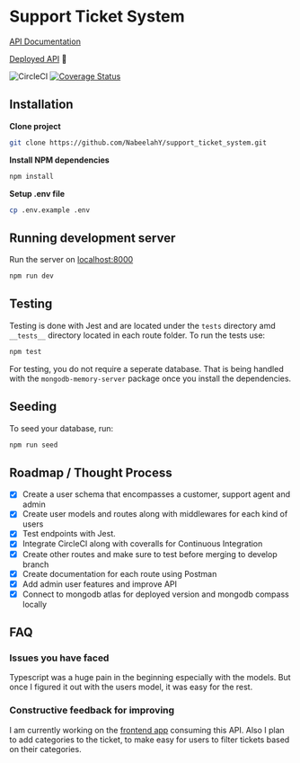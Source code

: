 # Support Ticket System

[API Documentation](https://documenter.getpostman.com/view/11434923/T17Ke6kP?version=latest#intro)

[Deployed API](https://support-request-app.herokuapp.com/) 🚀

![CircleCI](https://circleci.com/gh/NabeelahY/support_ticket_system.svg?style=shield&circle-token=8d10a5f120275605792a7797aa0eb10248c4b6a9)
[![Coverage Status](https://coveralls.io/repos/github/NabeelahY/support_ticket_system/badge.svg?branch=develop&t=5i98vb)](https://coveralls.io/github/NabeelahY/support_ticket_system?branch=develop)

## Installation

**Clone project**

```bash
git clone https://github.com/NabeelahY/support_ticket_system.git
```

**Install NPM dependencies**

```bash
npm install
```

**Setup .env file**

```bash
cp .env.example .env
```

## Running development server

Run the server on [localhost:8000](http://localhost:8000)

```bash
npm run dev
```

## Testing

Testing is done with Jest and are located under the `tests` directory amd `__tests__` directory located in each route folder. To run the tests use:

```bash
npm test
```

For testing, you do not require a seperate database. That is being handled with the `mongodb-memory-server` package once you install the dependencies.

## Seeding

To seed your database, run:

```bash
npm run seed
```

## Roadmap / Thought Process

- [x] Create a user schema that encompasses a customer, support agent and admin
- [x] Create user models and routes along with middlewares for each kind of users
- [x] Test endpoints with Jest.
- [x] Integrate CircleCI along with coveralls for Continuous Integration
- [x] Create other routes and make sure to test before merging to develop branch
- [x] Create documentation for each route using Postman
- [x] Add admin user features and improve API
- [x] Connect to mongodb atlas for deployed version and mongodb compass locally

## FAQ

### Issues you have faced

Typescript was a huge pain in the beginning especially with the models. But once I figured it out with the users model, it was easy for the rest.

### Constructive feedback for improving

I am currently working on the [frontend app](https://support-desk.netlify.app/) consuming this API. Also I plan to add categories to the ticket, to make easy for users to filter tickets based on their categories.
